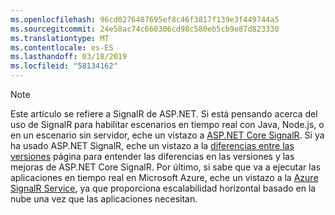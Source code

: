 ```yaml
---
ms.openlocfilehash: 96cd0276487695ef8c46f3817f139e3f449744a5
ms.sourcegitcommit: 24e58ac74c660306cd98c580eb5cb9e87d823330
ms.translationtype: MT
ms.contentlocale: es-ES
ms.lasthandoff: 03/18/2019
ms.locfileid: "58134162"
---
```

> [!NOTE]
> Este artículo se refiere a SignalR de ASP.NET. Si está pensando acerca del uso de SignalR para habilitar escenarios en tiempo real con Java, Node.js, o en un escenario sin servidor, eche un vistazo a [ASP.NET Core SignalR](/aspnet/core/signalr/introduction). Si ya ha usado ASP.NET SignalR, eche un vistazo a la [diferencias entre las versiones](/aspnet/core/signalr/version-differences) página para entender las diferencias en las versiones y las mejoras de ASP.NET Core SignalR. Por último, si sabe que va a ejecutar las aplicaciones en tiempo real en Microsoft Azure, eche un vistazo a la [Azure SignalR Service](/azure/azure-signalr/signalr-overview), ya que proporciona escalabilidad horizontal basado en la nube una vez que las aplicaciones necesitan.